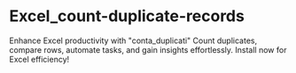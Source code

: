 # Excel_count-duplicate-records
Enhance Excel productivity with "conta_duplicati" Count duplicates, compare rows, automate tasks, and gain insights effortlessly. Install now for Excel efficiency!

